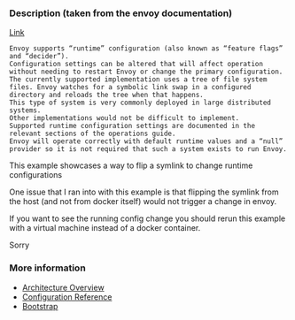 ### Description (taken from the envoy documentation)
[Link](https://www.envoyproxy.io/docs/envoy/latest/intro/arch_overview/runtime.html#arch-overview-runtime)
```
Envoy supports “runtime” configuration (also known as “feature flags” and “decider”). 
Configuration settings can be altered that will affect operation without needing to restart Envoy or change the primary configuration. 
The currently supported implementation uses a tree of file system files. Envoy watches for a symbolic link swap in a configured directory and reloads the tree when that happens. 
This type of system is very commonly deployed in large distributed systems. 
Other implementations would not be difficult to implement. 
Supported runtime configuration settings are documented in the relevant sections of the operations guide. 
Envoy will operate correctly with default runtime values and a “null” provider so it is not required that such a system exists to run Envoy.
```

This example showcases a way to flip a symlink to change runtime configurations

One issue that I ran into with this example is that flipping the symlink
from the host (and not from docker itself) would not trigger a change in envoy.

If you want to see the running config change you should rerun this example with
a virtual machine instead of a docker container.

Sorry

### More information
  - [Architecture Overview](https://www.envoyproxy.io/docs/envoy/latest/intro/arch_overview/runtime.html#arch-overview-runtime)
  - [Configuration Reference](https://www.envoyproxy.io/docs/envoy/latest/configuration/runtime.html#config-runtime)
  - [Bootstrap](https://www.envoyproxy.io/docs/envoy/latest/api-v2/config/bootstrap/v2/bootstrap.proto#envoy-api-msg-config-bootstrap-v2-runtime)
